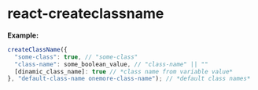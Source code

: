 # react-createclassname

**Example:**
```JavaScript
createClassName({
  "some-class": true, // "some-class"
  "class-name": some_boolean_value, // "class-name" || ""
  [dinamic_class_name]: true // *class name from variable value*
}, "default-class-name onemore-class-name"); // *default class names*
```
